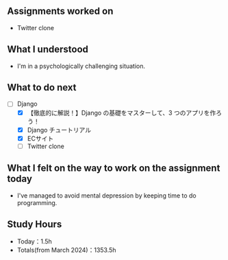 ## Assignments worked on

- Twitter clone

## What I understood

- I'm in a psychologically challenging situation.

## What to do next

- [ ]  Django
    - [x]  【徹底的に解説！】Django の基礎をマスターして、3 つのアプリを作ろう！
    - [x]  Django チュートリアル
    - [x]  ECサイト
    - [ ]  Twitter clone

## What I felt on the way to work on the assignment today

- I've managed to avoid mental depression by keeping time to do programming.

## Study Hours

- Today：1.5h
- Totals(from March 2024)：1353.5h